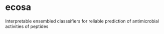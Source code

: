 # ecosa
Interpretable ensembled classsifiers for reliable prediction of antimicrobial activities of peptides 
